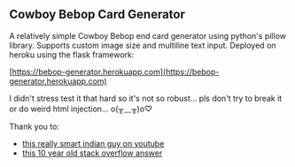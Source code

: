 ## Cowboy Bebop Card Generator

A relatively simple Cowboy Bebop end card generator using python's pillow library. Supports custom image size and multiline text input. Deployed on heroku using the flask framework:

[https://bebop-generator.herokuapp.com](https://bebop-generator.herokuapp.com)

I didn't stress test it that hard so it's not so robust... pls don't try to break it or do weird html injection... o(╥﹏╥)o♡

Thank you to:
- [this really smart indian guy on youtube](https://youtu.be/IKRFY5uFoOQ)
- [this 10 year old stack overflow answer](https://stackoverflow.com/questions/7877282/how-to-send-image-generated-by-pil-to-browser)
